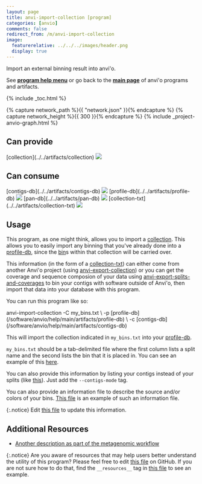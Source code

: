 ```yaml
---
layout: page
title: anvi-import-collection [program]
categories: [anvio]
comments: false
redirect_from: /m/anvi-import-collection
image:
  featurerelative: ../../../images/header.png
  display: true
---
```


Import an external binning result into anvi&#x27;o.

See **[program help menu](../../../../vignette#anvi-import-collection)** or go back to the **[main page](../../)** of anvi'o programs and artifacts.


{% include _toc.html %}
<div id="svg" class="subnetwork"></div>
{% capture network_path %}{{ "network.json" }}{% endcapture %}
{% capture network_height %}{{ 300 }}{% endcapture %}
{% include _project-anvio-graph.html %}


## Can provide

<p style="text-align: left" markdown="1"><span class="artifact-p">[collection](../../artifacts/collection) <img src="../../images/icons/COLLECTION.png" class="artifact-icon-mini" /></span></p>

## Can consume

<p style="text-align: left" markdown="1"><span class="artifact-r">[contigs-db](../../artifacts/contigs-db) <img src="../../images/icons/DB.png" class="artifact-icon-mini" /></span> <span class="artifact-r">[profile-db](../../artifacts/profile-db) <img src="../../images/icons/DB.png" class="artifact-icon-mini" /></span> <span class="artifact-r">[pan-db](../../artifacts/pan-db) <img src="../../images/icons/DB.png" class="artifact-icon-mini" /></span> <span class="artifact-r">[collection-txt](../../artifacts/collection-txt) <img src="../../images/icons/TXT.png" class="artifact-icon-mini" /></span></p>

## Usage


This program, as one might think, allows you to import a <span class="artifact-n">[collection](/software/anvio/help/main/artifacts/collection)</span>. This allows you to easily import any binning that you've already done into a <span class="artifact-n">[profile-db](/software/anvio/help/main/artifacts/profile-db)</span>, since the <span class="artifact-n">[bin](/software/anvio/help/main/artifacts/bin)</span>s within that collection will be carried over. 

This information (in the form of a <span class="artifact-n">[collection-txt](/software/anvio/help/main/artifacts/collection-txt)</span>) can either come from another Anvi'o project (using <span class="artifact-n">[anvi-export-collection](/software/anvio/help/main/programs/anvi-export-collection)</span>) or you can get the coverage and sequence composion of your data using <span class="artifact-n">[anvi-export-splits-and-coverages](/software/anvio/help/main/programs/anvi-export-splits-and-coverages)</span> to bin your contigs with software outside of Anvi'o, then import that data into your database with this program. 

You can run this program like so: 

<div class="codeblock" markdown="1">
anvi&#45;import&#45;collection &#45;C my_bins.txt \
                        &#45;p <span class="artifact&#45;n">[profile&#45;db](/software/anvio/help/main/artifacts/profile&#45;db)</span> \
                        &#45;c <span class="artifact&#45;n">[contigs&#45;db](/software/anvio/help/main/artifacts/contigs&#45;db)</span> 
</div>

This will import the collection indicated in `my_bins.txt` into your <span class="artifact-n">[profile-db](/software/anvio/help/main/artifacts/profile-db)</span>. 

`my_bins.txt` should be a tab-delimited file where the first column lists a split name and the second lists the bin that it is placed in. You can see an example of this [here](https://github.com/merenlab/anvio/blob/master/anvio/tests/sandbox/example_files_for_external_binning_results/external_binning_of_splits.txt). 

You can also provide this information by listing your contigs instead of your splits (like [this](https://github.com/merenlab/anvio/blob/master/anvio/tests/sandbox/example_files_for_external_binning_results/external_binning_of_contigs.txt)). Just add the `--contigs-mode` tag. 

You can also provide an information file to describe the source and/or colors of your bins. [This file](https://github.com/merenlab/anvio/blob/master/anvio/tests/sandbox/example_files_for_external_binning_results/example_bins_info_file.txt) is an example of such an information file. 




{:.notice}
Edit [this file](https://github.com/merenlab/anvio/tree/master/anvio/docs/programs/anvi-import-collection.md) to update this information.


## Additional Resources


* [Another description as part of the metagenomic workflow](http://merenlab.org/2016/06/22/anvio-tutorial-v2/#anvi-import-collection)


{:.notice}
Are you aware of resources that may help users better understand the utility of this program? Please feel free to edit [this file](https://github.com/merenlab/anvio/tree/master/bin/anvi-import-collection) on GitHub. If you are not sure how to do that, find the `__resources__` tag in [this file](https://github.com/merenlab/anvio/blob/master/bin/anvi-interactive) to see an example.
